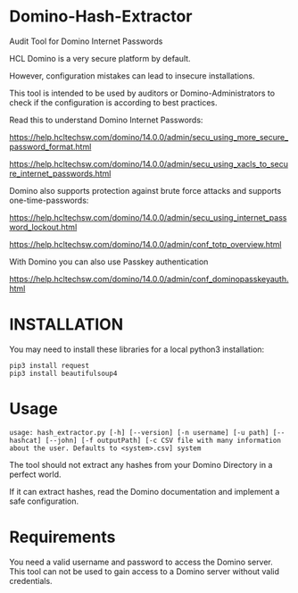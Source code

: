 # Domino-Hash-Extractor
Audit Tool for Domino Internet Passwords


HCL Domino is a very secure platform by default.

However, configuration mistakes can lead to insecure installations.

This tool is intended to be used by auditors or Domino-Administrators to check if the configuration is according to best practices.


Read this to understand Domino Internet Passwords:

https://help.hcltechsw.com/domino/14.0.0/admin/secu_using_more_secure_password_format.html

https://help.hcltechsw.com/domino/14.0.0/admin/secu_using_xacls_to_secure_internet_passwords.html

Domino also supports protection against brute force attacks and supports one-time-passwords:

https://help.hcltechsw.com/domino/14.0.0/admin/secu_using_internet_password_lockout.html

https://help.hcltechsw.com/domino/14.0.0/admin/conf_totp_overview.html

With Domino you can also use Passkey authentication

https://help.hcltechsw.com/domino/14.0.0/admin/conf_dominopasskeyauth.html


# INSTALLATION

You may need to install these libraries for a local python3 installation:

```
pip3 install request
pip3 install beautifulsoup4
```

# Usage

```
usage: hash_extractor.py [-h] [--version] [-n username] [-u path] [--hashcat] [--john] [-f outputPath] [-c CSV file with many information about the user. Defaults to <system>.csv] system
```

The tool should not extract any hashes from your Domino Directory in a perfect world.

If it can extract hashes, read the Domino documentation and implement a safe configuration.

# Requirements

You need a valid username and password to access the Domino server. This tool can not be used to gain access to a Domino server without valid credentials.

